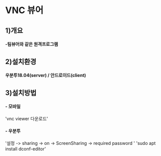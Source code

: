 # VNC 뷰어

## 1)개요
#### -팀뷰어와 같은 원격프로그램

## 2)설치환경
#### 우분투18.04(server) / 안드로이드(client)
    
## 3)설치방법
#### - 모바일
  'vnc viewer 다운로드'
#### - 우분투  
  '설정 -> sharing -> on -> ScreenSharing -> required password '
  'sudo apt install dconf-editor'
